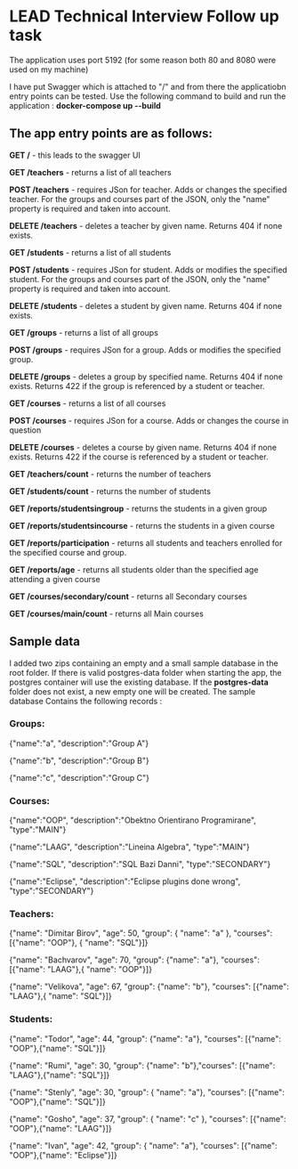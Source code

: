 # LEAD Technical Interview Follow up task
The application uses port 5192 (for some reason both 80 and 8080 were used on my machine)

I have put Swagger which is attached to "/" and from there the applicatiobn entry points can be tested.
Use the following command to build and run the application :
**docker-compose up --build**

## The app entry points are as follows:

**GET /** - this leads to the swagger UI

**GET /teachers** - returns a list of all teachers

**POST /teachers** - requires JSon for teacher. Adds or changes the  specified teacher. For the groups and courses part of the JSON, only the "name" property is required and taken into account.

**DELETE /teachers** - deletes a teacher by given name. Returns 404 if none exists.


**GET /students** - returns a list of all students

**POST /students** - requires JSon for student. Adds or modifies the specified student. For the groups and courses part of the JSON, only the "name" property is required and taken into account.

**DELETE /students** - deletes a student by given name. Returns 404 if none exists.


**GET /groups** - returns a list of all groups

**POST /groups** - requires JSon for a group. Adds or modifies the specified group.

**DELETE /groups** - deletes a group by specified name. Returns 404 if none exists. Returns 422 if the group is referenced by a student or teacher.


**GET /courses** - returns a list of all courses

**POST /courses** - requires JSon for a course. Adds or changes the course in question

**DELETE /courses** - deletes a course by given name. Returns 404 if none exists. Returns 422 if the course is referenced by a student or teacher.


**GET /teachers/count** - returns the number of teachers

**GET /students/count** - returns the number of students

**GET /reports/studentsingroup** - returns the students in a given group

**GET /reports/studentsincourse** - returns the students in a given course

**GET /reports/participation** - returns all students and teachers enrolled for the specified course and group.

**GET /reports/age** - returns all students older than the specified age attending a given course

**GET /courses/secondary/count** - returns all Secondary courses

**GET /courses/main/count** - returns all Main courses


## Sample data
I added two zips containing an empty and a small sample database in the root folder. If there is valid postgres-data folder when starting the app, the postgres container will use the existing database. If the **postgres-data** folder does not exist, a new empty one will be created. The sample database Contains the following records :

### Groups:
{"name":"a", "description":"Group A"}

{"name":"b", "description":"Group B"}

{"name":"c", "description":"Group C"}

### Courses:
{"name":"OOP", "description":"Obektno Orientirano Programirane", "type":"MAIN"}

{"name":"LAAG", "description":"Lineina Algebra", "type":"MAIN"}

{"name":"SQL", "description":"SQL Bazi Danni", "type":"SECONDARY"}

{"name":"Eclipse", "description":"Eclipse plugins done wrong", "type":"SECONDARY"}

### Teachers:
{"name": "Dimitar Birov", "age": 50, "group": { "name": "a" }, "courses": [{"name": "OOP"}, { "name": "SQL"}]}

{"name": "Bachvarov", "age": 70, "group": {"name": "a"}, "courses": [{"name": "LAAG"},{ "name": "OOP"}]}

{"name": "Velikova", "age": 67, "group": {"name": "b"}, "courses": [{"name": "LAAG"},{ "name": "SQL"}]}

### Students:
{"name": "Todor", "age": 44, "group": {"name": "a"}, "courses": [{"name": "OOP"},{"name": "SQL"}]}

{"name": "Rumi", "age": 30, "group": {"name": "b"},"courses": [{"name": "LAAG"},{"name": "SQL"}]}

{"name": "Stenly", "age": 30, "group": { "name": "a"}, "courses": [{"name": "OOP"},{"name": "SQL"}]}

{"name": "Gosho", "age": 37, "group": { "name": "c" }, "courses": [{"name": "OOP"},{"name": "LAAG"}]}

{"name": "Ivan", "age": 42, "group": { "name": "a"}, "courses": [{"name": "OOP"},{"name": "Eclipse"}]}
